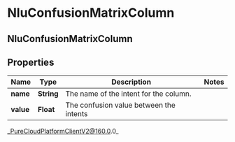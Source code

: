 # NluConfusionMatrixColumn

## NluConfusionMatrixColumn

## Properties

|Name | Type | Description | Notes|
|------------ | ------------- | ------------- | -------------|
| **name** | **String** | The name of the intent for the column. | |
| **value** | **Float** | The confusion value between the intents | |



_PureCloudPlatformClientV2@160.0.0_
